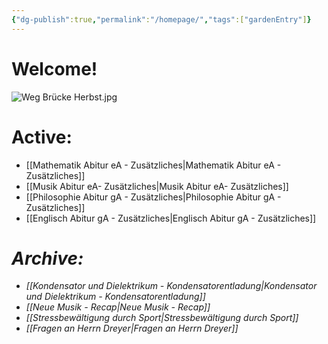 ```yaml
---
{"dg-publish":true,"permalink":"/homepage/","tags":["gardenEntry"]}
---
```


# Welcome!
![Weg Brücke Herbst.jpg](/img/user/Weg%20Br%C3%BCcke%20Herbst.jpg)
# Active:
- [[Mathematik Abitur eA - Zusätzliches\|Mathematik Abitur eA - Zusätzliches]]
- [[Musik Abitur eA- Zusätzliches\|Musik Abitur eA- Zusätzliches]]
- [[Philosophie Abitur gA - Zusätzliches\|Philosophie Abitur gA - Zusätzliches]]
- [[Englisch Abitur gA - Zusätzliches\|Englisch Abitur gA - Zusätzliches]]
# *Archive:*
- *[[Kondensator und Dielektrikum - Kondensatorentladung\|Kondensator und Dielektrikum - Kondensatorentladung]]*
- *[[Neue Musik - Recap\|Neue Musik - Recap]]*
- *[[Stressbewältigung durch Sport\|Stressbewältigung durch Sport]]*
- *[[Fragen an Herrn Dreyer\|Fragen an Herrn Dreyer]]*